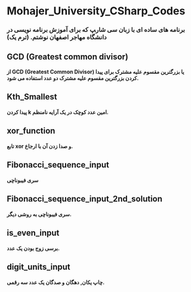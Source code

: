 # Mohajer_University_CSharp_Codes
### برنامه های ساده ای با زبان سی شار‍پ که برای آموزش برنامه نویسی در دانشگاه مهاجر اصفهان نوشتم. (ترم یک)


## GCD (Greatest common divisor)
 #### از **GCD (Greatest Common Divisor) یا بزرگترین مقسوم علیه مشترک** برای پیدا کردن بزرگترین مقسوم علیه مشترک دو عدد استفاده می شود.
## Kth_Smallest
#### پیدا کردن k امین عدد کوچک در یک آرایه نامنظم.
## xor_function
#### تابع xor و صدا زدن آن با ارجاع.
## Fibonacci_sequence_input
#### سری فیبوناچی
## Fibonacci_sequence_input_2nd_solution
#### سری فیبوناچی به روشی دیگر.
## is_even_input
#### برسی زوج بودن یک عدد.
## digit_units_input
#### چاپ یکان, دهگان و صدگان یک عدد سه رقمی.
